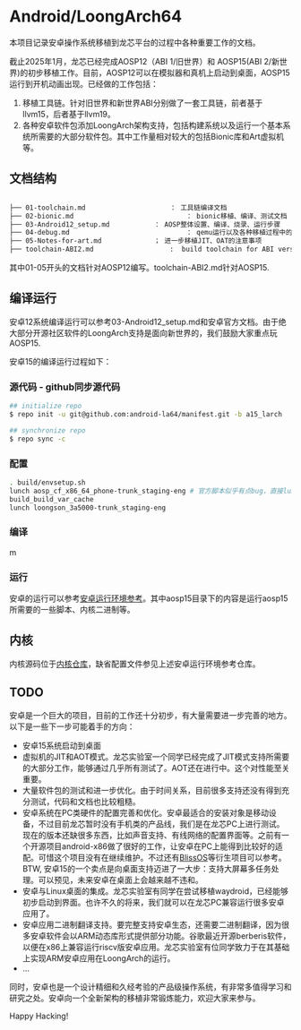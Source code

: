 # Android/LoongArch64

本项目记录安卓操作系统移植到龙芯平台的过程中各种重要工作的文档。

截止2025年1月，龙芯已经完成AOSP12（ABI 1/旧世界）和 AOSP15(ABI 2/新世界)的初步移植工作。目前，AOSP12可以在模拟器和真机上启动到桌面，AOSP15运行到开机动画出现。已经做的工作包括：

1. 移植工具链。针对旧世界和新世界ABI分别做了一套工具链，前者基于llvm15，后者基于llvm19。
2. 各种安卓软件包添加LoongArch架构支持，包括构建系统以及运行一个基本系统所需要的大部分软件包。其中工作量相对较大的包括Bionic库和Art虚拟机等。

## 文档结构

```bash

├── 01-toolchain.md						： 工具链编译文档
├── 02-bionic.md							： bionic移植、编译、测试文档
├── 03-Android12_setup.md			： AOSP整体设置、编译、烧录、运行步骤
├── 04-debug.md								： qemu运行以及各种移植过程中的调试技巧
├── 05-Notes-for-art.md				； 进一步移植JIT、OAT的注意事项
├── toolchain-ABI2.md					:  build toolchain for ABI version 2
```

其中01-05开头的文档针对AOSP12编写。toolchain-ABI2.md针对AOSP15.

## 编译运行

安卓12系统编译运行可以参考03-Android12_setup.md和安卓官方文档。由于绝大部分开源社区软件的LoongArch支持是面向新世界的，我们鼓励大家重点玩AOSP15.

安卓15的编译运行过程如下：

### 源代码 - github同步源代码

```bash
## initialize repo
$ repo init -u git@github.com:android-la64/manifest.git -b a15_larch

## synchronize repo
$ repo sync -c
```

### 配置

```bash
. build/envsetup.sh
lunch aosp_cf_x86_64_phone-trunk_staging-eng # 官方脚本似乎有点bug，直接lunch无法显示选择菜单
build_build_var_cache
lunch loongson_3a5000-trunk_staging-eng
```

### 编译

m

### 运行

安卓的运行可以参考[安卓运行环境参考](ssh://git@8.140.33.210:2222/android/android_qemu_env.git)。其中aosp15目录下的内容是运行aosp15所需要的一些脚本、内核二进制等。

## 内核

内核源码位于[内核仓库](git@github.com:android-la64/kernel_common.git)，缺省配置文件参见上述安卓运行环境参考仓库。

## TODO

安卓是一个巨大的项目，目前的工作还十分初步，有大量需要进一步完善的地方。以下是一些下一步可能着手的方向：

* 安卓15系统启动到桌面
* 虚拟机的JIT和AOT模式。龙芯实验室一个同学已经完成了JIT模式支持所需要的大部分工作，能够通过几乎所有测试了。AOT还在进行中。这个对性能至关重要。
* 大量软件包的测试和进一步优化。由于时间关系，目前很多支持还没有得到充分测试，代码和文档也比较粗糙。
* 安卓系统在PC类硬件的配置完善和优化。安卓最适合的安装对象是移动设备，不过目前龙芯暂时没有手机类的产品线，我们是在龙芯PC上进行测试。现在的版本还缺很多东西，比如声音支持、有线网络的配置界面等。之前有一个开源项目android-x86做了很好的工作，让安卓在PC上能得到比较好的适配。可惜这个项目没有在继续维护。不过还有[BlissOS](https://blissos.org/)等衍生项目可以参考。BTW, 安卓15的一个卖点是向桌面支持迈进了一大步：支持大屏幕多任务处理。可以预见，未来安卓在桌面上会越来越不违和。
* 安卓与Linux桌面的集成。龙芯实验室有同学在尝试移植waydroid，已经能够初步启动到界面。也许不久的将来，我们就可以在龙芯PC兼容运行很多安卓应用了。
* 安卓应用二进制翻译支持。要完整支持安卓生态，还需要二进制翻译，因为很多安卓软件会以ARM动态库形式提供部分功能。谷歌最近开源berberis软件，以便在x86上兼容运行riscv版安卓应用。龙芯实验室有位同学致力于在其基础上实现ARM安卓应用在LoongArch的运行。
* ...

同时，安卓也是一个设计精细和久经考验的产品级操作系统，有非常多值得学习和研究之处。安卓向一个全新架构的移植非常锻炼能力，欢迎大家来参与。

Happy Hacking!

